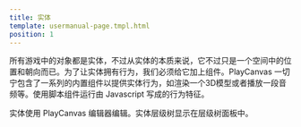 ```yaml
---
title: 实体
template: usermanual-page.tmpl.html
position: 1
---
```


所有游戏中的对象都是实体，不过从实体的本质来说，它不过只是一个空间中的位置和朝向而已。为了让实体拥有行为，我们必须给它加上组件。PlayCanvas 一切宁包含了一系列的内置组件以提供实体行为，如渲染一个3D模型或者播放一段音频等。使用脚本组件运行由 Javascript 写成的行为特征。

实体使用 PlayCanvas 编辑器编辑。实体层级树显示在层级树面板中。

